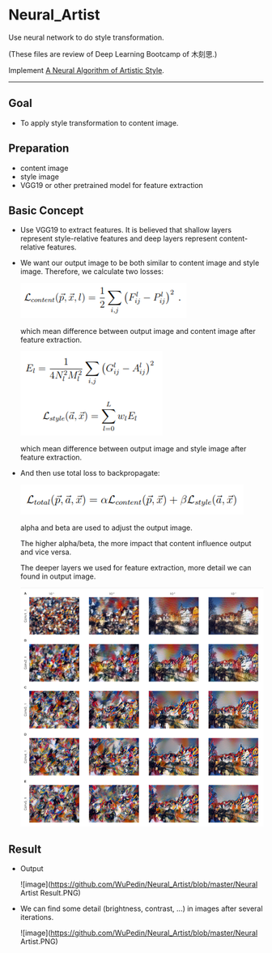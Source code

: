 # Neural_Artist
Use neural network to do style transformation.

(These files are review of Deep Learning Bootcamp of 木刻思.)

Implement [A Neural Algorithm of Artistic Style](https://arxiv.org/pdf/1508.06576.pdf).

----------------------------------------------------------------------

## Goal
- To apply style transformation to content image.

## Preparation
- content image
- style image
- VGG19 or other pretrained model for feature extraction

## Basic Concept
- Use VGG19 to extract features. It is believed that shallow layers represent style-relative features and deep layers represent content-relative features.
- We want our output image to be both similar to content image and style image. Therefore, we calculate two losses:

  ![image](https://github.com/WuPedin/Neural_Artist/blob/master/Loss_content.PNG)

  which mean difference between output image and content image after feature extraction.

  ![image](https://github.com/WuPedin/Neural_Artist/blob/master/Loss_style.PNG)

  which mean difference between output image and style image after feature extraction. 

- And then use total loss to backpropagate:

  ![image](https://github.com/WuPedin/Neural_Artist/blob/master/Loss.PNG)
  
  alpha and beta are used to adjust the output image.
  
  The higher alpha/beta, the more impact that content influence output and vice versa.
  
  The deeper layers we used for feature extraction, more detail we can found in output image.
  
  ![image](https://github.com/WuPedin/Neural_Artist/blob/master/Result.PNG)
  
  
## Result
- Output

  ![image](https://github.com/WuPedin/Neural_Artist/blob/master/Neural Artist Result.PNG)
  
- We can find some detail (brightness, contrast, ...) in images after several iterations.

  ![image](https://github.com/WuPedin/Neural_Artist/blob/master/Neural Artist.PNG)
  



